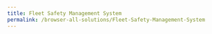 ```yaml
---
title: Fleet Safety Management System
permalink: /browser-all-solutions/Fleet-Safety-Management-System
---
```


